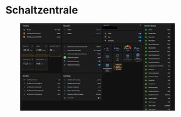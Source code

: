 # Schaltzentrale

<figure><img src="../../../.gitbook/assets/image (10).png" alt=""><figcaption></figcaption></figure>
